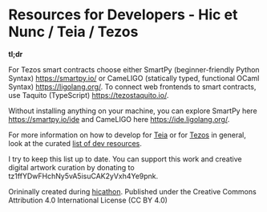 # Resources for Developers - Hic et Nunc / Teia / Tezos 

**tl;dr**

For Tezos smart contracts choose either SmartPy (beginner-friendly Python Syntax) https://smartpy.io/ or CameLIGO (statically typed, functional OCaml Syntax) https://ligolang.org/. To connect web frontends to smart contracts, use Taquito (TypeScript) https://tezostaquito.io/.

Without installing anything on your machine, you can explore SmartPy here https://smartpy.io/ide and CameLIGO here https://ide.ligolang.org/.

For more information on how to develop for [Teia](https://teia.art/) or for [Tezos](https://tezos.com/) in general, look at the curated [list of dev resources](list.md). 

I try to keep this list up to date. You can support this work and creative digital artwork curation by donating to  tz1ffYDwFHchNy5vA5isuCAK2yVxh4Ye9pnk.

Orininally created during [hicathon](https://www.hicathon.xyz/). Published under the Creative Commons Attribution 4.0 International License (CC BY 4.0)
